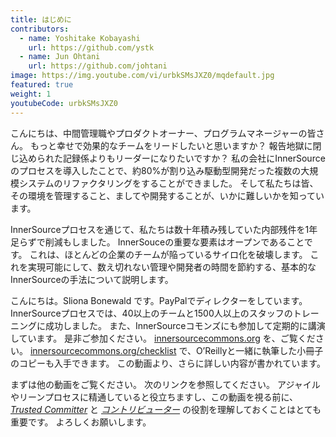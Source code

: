 ```yaml
---
title: はじめに
contributors:
  - name: Yoshitake Kobayashi
    url: https://github.com/ystk
  - name: Jun Ohtani
    url: https://github.com/johtani
image: https://img.youtube.com/vi/urbkSMsJXZ0/mqdefault.jpg
featured: true
weight: 1
youtubeCode: urbkSMsJXZ0
---
```

<div class="paragraph">
<p>こんにちは、中間管理職やプロダクトオーナー、プログラムマネージャーの皆さん。
もっと幸せで効果的なチームをリードしたいと思いますか？
報告地獄に閉じ込められた記録係よりもリーダーになりたいですか？
私の会社にInnerSourceのプロセスを導入したことで、約80%が割り込み駆動型開発だった複数の大規模システムのリファクタリングをすることができました。
そして私たちは皆、その環境を管理すること、ましてや開発することが、いかに難しいかを知っています。</p>
</div>
<div class="paragraph">
<p>InnerSourceプロセスを通じて、私たちは数十年積み残していた内部残件を1年足らずで削減もしました。
InnerSouceの重要な要素はオープンであることです。
これは、ほとんどの企業のチームが陥っているサイロ化を破壊します。
これを実現可能にして、数え切れない管理や開発者の時間を節約する、基本的なInnerSourceの手法について説明します。</p>
</div>
<div class="paragraph">
<p>こんにちは。Sliona Bonewald です。PayPalでディレクターをしています。
InnerSourceプロセスでは、40以上のチームと1500人以上のスタッフのトレーニングに成功しました。
また、InnerSourceコモンズにも参加して定期的に講演しています。
是非ご参加ください。
<a href="http://innersourcecommons.org/">innersourcecommons.org</a> を、ご覧ください。
<a href="http://innersourcecommons.org/checklist">innersourcecommons.org/checklist</a> で、O&#8217;Reillyと一緒に執筆した小冊子のコピーも入手できます。
この動画より、さらに詳しい内容が書かれています。</p>
</div>
<div class="paragraph">
<p>まずは他の動画をご覧ください。
次のリンクを参照してください。
アジャイルやリーンプロセスに精通していると役立ちますし、この動画を視る前に、 <a href="https://innersourcecommons.org/learn/learning-path/trusted-committer/01"><em>Trusted Committer</em></a> と <a href="https://innersourcecommons.org/learn/learning-path/contributor/01"><em>コントリビューター</em></a> の役割を理解しておくことはとても重要です。
よろしくお願いします。</p>
</div>
<!--- This file autogenerated from https://github.com/InnerSourceCommons/InnerSourceLearningPath/blob/master/scripts -->